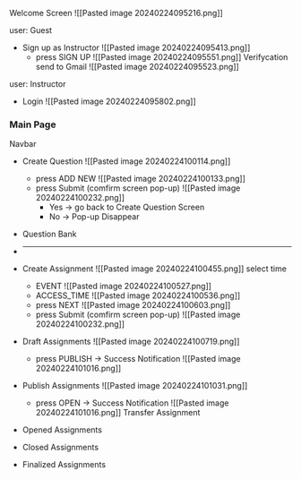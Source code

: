 Welcome Screen
	![[Pasted image 20240224095216.png]]

user: Guest
+ Sign up as Instructor
	![[Pasted image 20240224095413.png]]
	+ press SIGN UP
		![[Pasted image 20240224095551.png]]
		Verifycation send to Gmail
		![[Pasted image 20240224095523.png]]

user: Instructor
+ Login
	![[Pasted image 20240224095802.png]]


### Main Page

Navbar
+ Create Question
	![[Pasted image 20240224100114.png]]
	+ press ADD NEW
		![[Pasted image 20240224100133.png]]
	+ press Submit (comfirm screen pop-up)
		![[Pasted image 20240224100232.png]]
		+ Yes -> go back to Create Question Screen
		+ No -> Pop-up Disappear

+ Question Bank
+ ---------------
+ Create Assignment
	![[Pasted image 20240224100455.png]]
	select time
	+ EVENT
		![[Pasted image 20240224100527.png]]
	+ ACCESS_TIME
		![[Pasted image 20240224100536.png]]
	+ press NEXT
		![[Pasted image 20240224100603.png]]
	+ press Submit (comfirm screen pop-up)
		![[Pasted image 20240224100232.png]]

+ Draft Assignments
	![[Pasted image 20240224100719.png]]
	+ press PUBLISH -> Success Notification
		![[Pasted image 20240224101016.png]]

+ Publish Assignments
	![[Pasted image 20240224101031.png]]
	+ press OPEN -> Success Notification
		![[Pasted image 20240224101016.png]]
		Transfer Assignment 
+ Opened Assignments
+ Closed Assignments
+ Finalized  Assignments